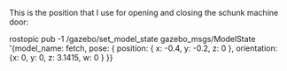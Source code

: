This is the position that I use for opening and closing the schunk machine door:

rostopic pub -1 /gazebo/set_model_state gazebo_msgs/ModelState '{model_name: fetch, pose: { position: { x: -0.4, y: -0.2, z: 0 }, orientation: {x: 0, y: 0, z: 3.1415, w: 0 } }}

